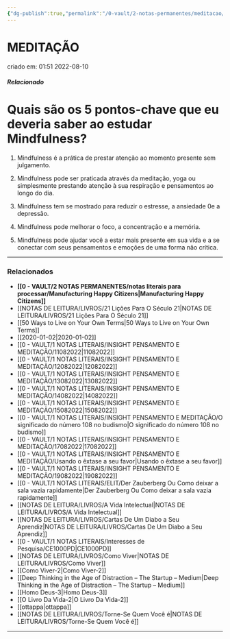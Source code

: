 ```yaml
---
{"dg-publish":true,"permalink":"/0-vault/2-notas-permanentes/meditacao/","tags":["permanente"],"dgHomeLink":true,"dgShowLocalGraph":true,"dgShowFileTree":true,"dgEnableSearch":true,"noteIcon":""}
---
```


# MEDITAÇÃO
criado em: 01:51 2022-08-10

##### Relacionado

# Quais são os 5 pontos-chave que eu deveria saber ao estudar Mindfulness?



1. Mindfulness é a prática de prestar atenção ao momento presente sem julgamento.

2. Mindfulness pode ser praticada através da meditação, yoga ou simplesmente prestando atenção à sua respiração e pensamentos ao longo do dia.

3. Mindfulness tem se mostrado para reduzir o estresse, a ansiedade 0e a depressão.

4. Mindfulness pode melhorar o foco, a concentração e a memória.

5. Mindfulness pode ajudar você a estar mais presente em sua vida e a se conectar com seus pensamentos e emoções de uma forma não crítica.

---
### Relacionados
- **[[0 - VAULT/2 NOTAS PERMANENTES/notas literais para processar/Manufacturing Happy Citizens\|Manufacturing Happy Citizens]]**
- [[NOTAS DE LEITURA/LIVROS/21 Lições Para O Século 21\|NOTAS DE LEITURA/LIVROS/21 Lições Para O Século 21]]
- [[50 Ways to Live on Your Own Terms\|50 Ways to Live on Your Own Terms]]
- [[2020-01-02\|2020-01-02]]
- [[0 - VAULT/1 NOTAS LITERAIS/INSIGHT PENSAMENTO E MEDITAÇÃO/11082022\|11082022]]
- [[0 - VAULT/1 NOTAS LITERAIS/INSIGHT PENSAMENTO E MEDITAÇÃO/12082022\|12082022]]
- [[0 - VAULT/1 NOTAS LITERAIS/INSIGHT PENSAMENTO E MEDITAÇÃO/13082022\|13082022]]
- [[0 - VAULT/1 NOTAS LITERAIS/INSIGHT PENSAMENTO E MEDITAÇÃO/14082022\|14082022]]
- [[0 - VAULT/1 NOTAS LITERAIS/INSIGHT PENSAMENTO E MEDITAÇÃO/15082022\|15082022]]
- [[0 - VAULT/1 NOTAS LITERAIS/INSIGHT PENSAMENTO E MEDITAÇÃO/O significado do número 108 no budismo\|O significado do número 108 no budismo]]
- [[0 - VAULT/1 NOTAS LITERAIS/INSIGHT PENSAMENTO E MEDITAÇÃO/17082022\|17082022]]
- [[0 - VAULT/1 NOTAS LITERAIS/INSIGHT PENSAMENTO E MEDITAÇÃO/Usando o êxtase a seu favor\|Usando o êxtase a seu favor]]
- [[0 - VAULT/1 NOTAS LITERAIS/INSIGHT PENSAMENTO E MEDITAÇÃO/19082022\|19082022]]
- [[0 - VAULT/1 NOTAS LITERAIS/ELIT/Der Zauberberg Ou Como deixar a sala vazia rapidamente\|Der Zauberberg Ou Como deixar a sala vazia rapidamente]]
- [[NOTAS DE LEITURA/LIVROS/A Vida Intelectual\|NOTAS DE LEITURA/LIVROS/A Vida Intelectual]]
- [[NOTAS DE LEITURA/LIVROS/Cartas De Um Diabo a Seu Aprendiz\|NOTAS DE LEITURA/LIVROS/Cartas De Um Diabo a Seu Aprendiz]]
- [[0 - VAULT/1 NOTAS LITERAIS/Interesses de Pesquisa/CE1000PD\|CE1000PD]]
- [[NOTAS DE LEITURA/LIVROS/Como Viver\|NOTAS DE LEITURA/LIVROS/Como Viver]]
- [[Como Viver-2\|Como Viver-2]]
- [[Deep Thinking in the Age of Distraction – The Startup – Medium\|Deep Thinking in the Age of Distraction – The Startup – Medium]]
- [[Homo Deus-3\|Homo Deus-3]]
- [[O Livro Da Vida-2\|O Livro Da Vida-2]]
- [[ottappa\|ottappa]]
- [[NOTAS DE LEITURA/LIVROS/Torne-Se Quem Você é\|NOTAS DE LEITURA/LIVROS/Torne-Se Quem Você é]]

---

